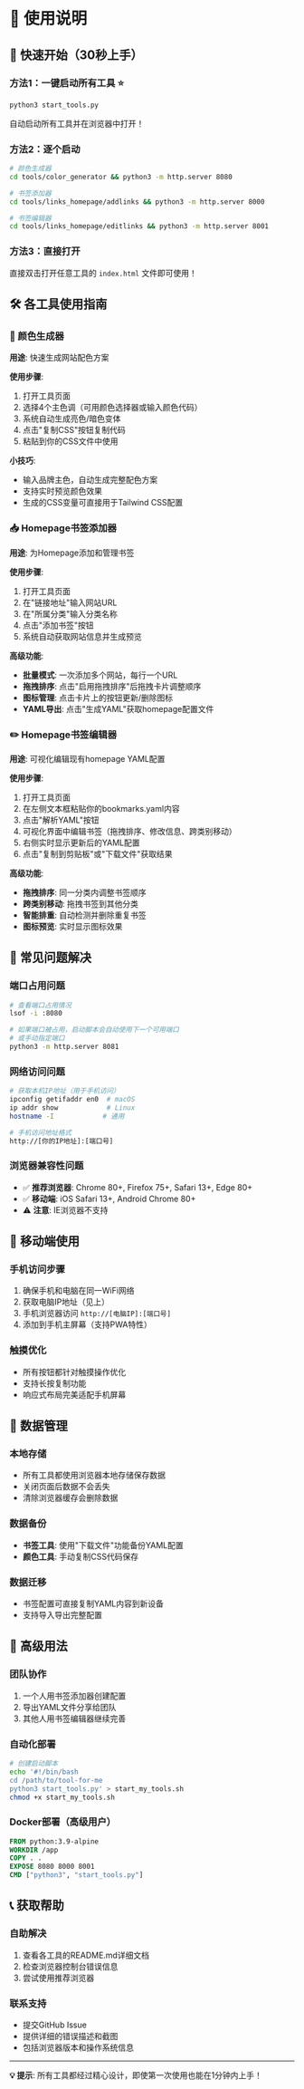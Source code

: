 # 📖 使用说明

## 🎯 快速开始（30秒上手）

### 方法1：一键启动所有工具 ⭐
```bash
python3 start_tools.py
```
自动启动所有工具并在浏览器中打开！

### 方法2：逐个启动
```bash
# 颜色生成器
cd tools/color_generator && python3 -m http.server 8080

# 书签添加器
cd tools/links_homepage/addlinks && python3 -m http.server 8000

# 书签编辑器
cd tools/links_homepage/editlinks && python3 -m http.server 8001
```

### 方法3：直接打开
直接双击打开任意工具的 `index.html` 文件即可使用！

## 🛠️ 各工具使用指南

### 🎨 颜色生成器
**用途**: 快速生成网站配色方案

**使用步骤**:
1. 打开工具页面
2. 选择4个主色调（可用颜色选择器或输入颜色代码）
3. 系统自动生成亮色/暗色变体
4. 点击"复制CSS"按钮复制代码
5. 粘贴到你的CSS文件中使用

**小技巧**:
- 输入品牌主色，自动生成完整配色方案
- 支持实时预览颜色效果
- 生成的CSS变量可直接用于Tailwind CSS配置

### 📥 Homepage书签添加器
**用途**: 为Homepage添加和管理书签

**使用步骤**:
1. 打开工具页面
2. 在"链接地址"输入网站URL
3. 在"所属分类"输入分类名称
4. 点击"添加书签"按钮
5. 系统自动获取网站信息并生成预览

**高级功能**:
- **批量模式**: 一次添加多个网站，每行一个URL
- **拖拽排序**: 点击"启用拖拽排序"后拖拽卡片调整顺序
- **图标管理**: 点击卡片上的按钮更新/删除图标
- **YAML导出**: 点击"生成YAML"获取homepage配置文件

### ✏️ Homepage书签编辑器
**用途**: 可视化编辑现有homepage YAML配置

**使用步骤**:
1. 打开工具页面
2. 在左侧文本框粘贴你的bookmarks.yaml内容
3. 点击"解析YAML"按钮
4. 可视化界面中编辑书签（拖拽排序、修改信息、跨类别移动）
5. 右侧实时显示更新后的YAML配置
6. 点击"复制到剪贴板"或"下载文件"获取结果

**高级功能**:
- **拖拽排序**: 同一分类内调整书签顺序
- **跨类别移动**: 拖拽书签到其他分类
- **智能排重**: 自动检测并删除重复书签
- **图标预览**: 实时显示图标效果

## 🐛 常见问题解决

### 端口占用问题
```bash
# 查看端口占用情况
lsof -i :8080

# 如果端口被占用，启动脚本会自动使用下一个可用端口
# 或手动指定端口
python3 -m http.server 8081
```

### 网络访问问题
```bash
# 获取本机IP地址（用于手机访问）
ipconfig getifaddr en0  # macOS
ip addr show            # Linux
hostname -I            # 通用

# 手机访问地址格式
http://[你的IP地址]:[端口号]
```

### 浏览器兼容性问题
- ✅ **推荐浏览器**: Chrome 80+, Firefox 75+, Safari 13+, Edge 80+
- ✅ **移动端**: iOS Safari 13+, Android Chrome 80+
- ⚠️ **注意**: IE浏览器不支持

## 📱 移动端使用

### 手机访问步骤
1. 确保手机和电脑在同一WiFi网络
2. 获取电脑IP地址（见上）
3. 手机浏览器访问 `http://[电脑IP]:[端口号]`
4. 添加到手机主屏幕（支持PWA特性）

### 触摸优化
- 所有按钮都针对触摸操作优化
- 支持长按复制功能
- 响应式布局完美适配手机屏幕

## 🔄 数据管理

### 本地存储
- 所有工具都使用浏览器本地存储保存数据
- 关闭页面后数据不会丢失
- 清除浏览器缓存会删除数据

### 数据备份
- **书签工具**: 使用"下载文件"功能备份YAML配置
- **颜色工具**: 手动复制CSS代码保存

### 数据迁移
- 书签配置可直接复制YAML内容到新设备
- 支持导入导出完整配置

## 🚀 高级用法

### 团队协作
1. 一个人用书签添加器创建配置
2. 导出YAML文件分享给团队
3. 其他人用书签编辑器继续完善

### 自动化部署
```bash
# 创建启动脚本
echo '#!/bin/bash
cd /path/to/tool-for-me
python3 start_tools.py' > start_my_tools.sh
chmod +x start_my_tools.sh
```

### Docker部署（高级用户）
```dockerfile
FROM python:3.9-alpine
WORKDIR /app
COPY . .
EXPOSE 8080 8000 8001
CMD ["python3", "start_tools.py"]
```

## 📞 获取帮助

### 自助解决
1. 查看各工具的README.md详细文档
2. 检查浏览器控制台错误信息
3. 尝试使用推荐浏览器

### 联系支持
- 提交GitHub Issue
- 提供详细的错误描述和截图
- 包括浏览器版本和操作系统信息

---

**💡 提示**: 所有工具都经过精心设计，即使第一次使用也能在1分钟内上手！